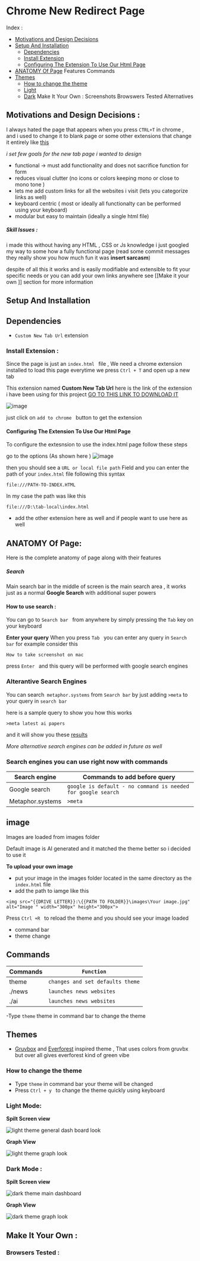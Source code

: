 # Chrome New Redirect  Page 

Index :
- [Motivations and Design Decisions ](#motivation)
- [Setup And Installation ](#set)
    - [Dependencies](#depend)
    - [Install Extension ](#ext)
    - [Configuring The Extension To Use Our Html Page](#ext)
 - [ANATOMY Of Page](#anatomy) 
 Features 
 Commands
 - [Themes](#theme)
    - [How to change the theme](#ct)
    - [Light](#Light)
    - [Dark](#Dark)
 Make It Your Own : 
 Screenshots 
 Browswers Tested 
Alternatives  



## Motivations and Design Decisions : <a name= "motivation"></a> 
I always hated the page that appears when you press ```CTRL+T``` in chrome , and i used to change it  to blank page or some other extensions that change it entirely like [this](https://chromewebstore.google.com/detail/momentum/laookkfknpbbblfpciffpaejjkokdgca)

_i set few goals for the new tab page i wanted to design_
- functional -> must add functionality and does not sacrifice function for form 
- reduces visual clutter (no icons or colors keeping mono or close to mono tone )
- lets me add custom links for all the websites i visit (lets you categorize links as well)
- keyboard centric ( most or ideally all  functionalty can be performed using your keyboard)
- modular but easy to maintain (ideally a single html file)





##### Skill Issues : 
i made this without having any HTML , CSS or Js knowledge 
i just googled  my way to some how a fully functional page (read some commit messages they really show you how much fun it was **insert sarcasm**)

despite of all this it works and is easily modifiable and extensible to fit your specific needs or you can add your own links anywhere  see [[Make it your own ]] section for more information 


## Setup And Installation <a name = "set"></a>
## Dependencies <a name = "depend"></a>
-  `Custom New Tab Url` extension 

### Install Extension : <a name = "ext"></a>
Since the page is just an ``index.html `` file , We need a chrome extension installed to load this page everytime we press ``Ctrl + T`` and open up a new tab 

This extension named **Custom New Tab Url**
here is the link of the extension i have been using for this project 
[GO TO THIS LINK TO DOWNLOAD IT](https://chromewebstore.google.com/detail/custom-new-tab-url/mmjbdbjnoablegbkcklggeknkfcjkjia)

![image](https://github.com/bilalazh/New-Tab-Custom-Page/assets/139261053/2cb35ced-e449-419f-a2da-656607fe0669)

just click  on `add to chrome ` button to get the extension 

#### Configuring The Extension To Use Our Html Page <a name = "conf"></a>
To configure the extesnsion to use the index.html page follow these steps 

go to the options (As shown here ) 
![image](https://github.com/bilalazh/New-Tab-Custom-Page/assets/139261053/63ee6082-b247-425b-b5a7-240d8d1b9006)

then you should see a ```URL or local file path``` Field 
and you can enter the path of your `index.html` file following this syntax 

```
file:///PATH-TO-INDEX.HTML
```
In my case the path was like this 
```
file:///D:\tab-local\index.html
```


- add the other extension here as well and if people want to use here as well


## ANATOMY Of Page: <a name = "anatomy"></a>

Here is the complete anatomy of page along with their features


 ##### Search 
Main search bar in the middle of screen is the main search area , it works just as a normal **Google Search** with additional super powers


#### How to use search : 

You can go to ``Search bar `` from anywhere by simply pressing the ``Tab`` key on your keyboard


**Enter your query**
When you press ``Tab `` you can enter any query in ``Search bar`` for example consider this 

```
How to take screenshot on mac 
```
press ``Enter `` and this query will be performed with  google search engines


### Alterantive Search Engines 

You can search`` metaphor.systems`` from ``Search bar`` by just adding ``>meta`` to your query in ``search bar``

here is a sample query to show you how this works

```
>meta latest ai papers 
```
and it will show you these [results](https://metaphor.systems/search?q=latest+ai+papers)

*More alternative search engines can be added in future as well*

### Search engines you can use right now with commands

| Search engine  | Commands to add  before query |
| -------- | -------- |
| Google search  | `google is default - no command is needed for google search`  |
|Metaphor.systems  | `>meta` |




## image

Images are loaded from images folder

Default image is AI generated and it matched the theme better so i decided to use it 

**To upload your own image** 
- put your image in the images folder located  in the same directory as the ``index.html`` file 
- add the path to iamge like this 

```
<img src="{{DRIVE LETTER}}:\{{PATH TO FOLDER}}\images\Your image.jpg" alt="Image " width="300px" height="300px">
```

Press ``Ctrl +R `` to reload the theme and you should see your image loaded 



- command bar 
- theme change 


## Commands


| Commands   | ``Function``  |
| -------- | -------- |
| theme | `changes and set defaults theme`  |
| ./news | `launches news websites` |
| ./ai | `launches news websites` |


-Type `theme` theme in command bar to change the theme 


## Themes <a name = "theme"></a>
- [Gruvbox](https://github.com/morhetz/gruvbox) and [Everforest](https://github.com/sainnhe/everforest) inspired theme , That uses colors from gruvbx but over all gives everforest kind of green vibe


### How to change the theme <a name = "ct"></a>
- Type ``theme`` in command bar your theme will be changed 
- Press ``Ctrl + y `` to change the theme quickly using keyboard



### Light Mode:<a name = "Light"></a>

**Spilt Screen view**

![light theme general dash board look ](https://github.com/bilalazh/New-Tab-Custom-Page/assets/139261053/c28a4fe5-e21a-4919-84ea-b6d8e5d79cf5)

**Graph View**

![light theme graph look ](https://github.com/bilalazh/New-Tab-Custom-Page/assets/139261053/6df9581a-16f1-4eb5-8e8e-a7f3e257f02e)



### Dark Mode : <a name = "Dark"></a>

**Spilt Screen view**

![dark  theme main dashboard ](https://github.com/bilalazh/New-Tab-Custom-Page/assets/139261053/e2561194-1186-4acc-8aa9-10da2374d830)


**Graph View**


![dark  theme graph look ](https://github.com/bilalazh/New-Tab-Custom-Page/assets/139261053/288aa36e-40b3-4644-ae20-3d28603fb433)



## Make It Your Own : 





### Browsers  Tested :
